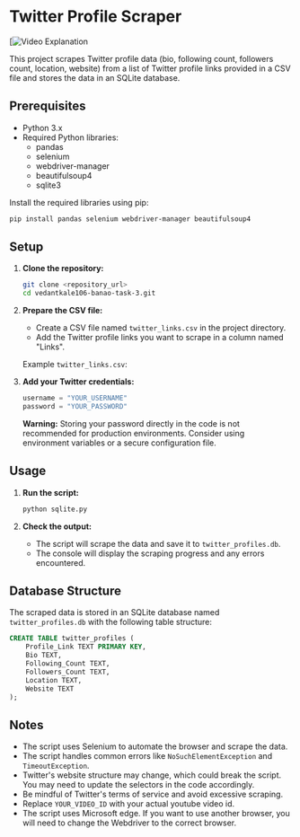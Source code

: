 # Twitter Profile Scraper

[![Video Explanation](https://drive.google.com/file/d/1m2nyhIas3qEFBislK40xYTYFASO4Dv7c/view?usp=sharing)

This project scrapes Twitter profile data (bio, following count, followers count, location, website) from a list of Twitter profile links provided in a CSV file and stores the data in an SQLite database.

## Prerequisites

- Python 3.x
- Required Python libraries:
  - pandas
  - selenium
  - webdriver-manager
  - beautifulsoup4
  - sqlite3

Install the required libraries using pip:

```bash
pip install pandas selenium webdriver-manager beautifulsoup4
```

## Setup

1.  **Clone the repository:**

    ```bash
    git clone <repository_url>
    cd vedantkale106-banao-task-3.git
    ```

2.  **Prepare the CSV file:**

    -   Create a CSV file named `twitter_links.csv` in the project directory.
    -   Add the Twitter profile links you want to scrape in a column named "Links".

    Example `twitter_links.csv`:

3.  **Add your Twitter credentials:**


    ```python
    username = "YOUR_USERNAME"
    password = "YOUR_PASSWORD"
    ```

    **Warning:** Storing your password directly in the code is not recommended for production environments. Consider using environment variables or a secure configuration file.

## Usage

1.  **Run the script:**

    ```bash
    python sqlite.py
    ```

2.  **Check the output:**

    -   The script will scrape the data and save it to `twitter_profiles.db`.
    -   The console will display the scraping progress and any errors encountered.

## Database Structure

The scraped data is stored in an SQLite database named `twitter_profiles.db` with the following table structure:

```sql
CREATE TABLE twitter_profiles (
    Profile_Link TEXT PRIMARY KEY,
    Bio TEXT,
    Following_Count TEXT,
    Followers_Count TEXT,
    Location TEXT,
    Website TEXT
);
```

## Notes

-   The script uses Selenium to automate the browser and scrape the data.
-   The script handles common errors like `NoSuchElementException` and `TimeoutException`.
-   Twitter's website structure may change, which could break the script. You may need to update the selectors in the code accordingly.
-   Be mindful of Twitter's terms of service and avoid excessive scraping.
-   Replace `YOUR_VIDEO_ID` with your actual youtube video id.
-   The script uses Microsoft edge. If you want to use another browser, you will need to change the Webdriver to the correct browser.

